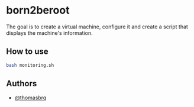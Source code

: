 # born2beroot
The goal is to create a virtual machine, configure it and create a script that displays the machine's information.

## How to use

```bash
bash monitoring.sh
```
## Authors

- [@thomasbrq](https://www.github.com/thomasbrq)
